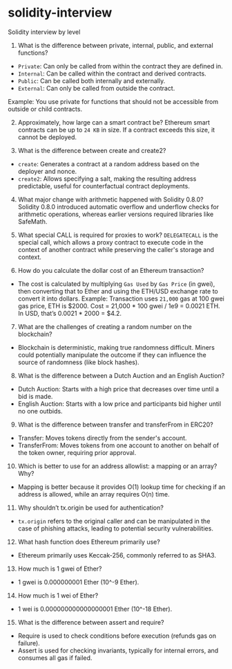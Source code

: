 # solidity-interview
Solidity interview by level

1. What is the difference between private, internal, public, and external functions? 
 - `Private`: Can only be called from within the contract they are defined in.
 - `Internal`: Can be called within the contract and derived contracts.
 - `Public`: Can be called both internally and externally.
 - `External`: Can only be called from outside the contract.

Example: You use private for functions that should not be accessible from outside or child contracts.


2. Approximately, how large can a smart contract be? 
Ethereum smart contracts can be up to `24 KB` in size. If a contract exceeds this size, it cannot be deployed.

3. What is the difference between create and create2? 
 - `create`: Generates a contract at a random address based on the deployer and nonce.
 - `create2`: Allows specifying a salt, making the resulting address predictable, useful for counterfactual contract deployments.

4. What major change with arithmetic happened with Solidity 0.8.0? 
Solidity 0.8.0 introduced automatic overflow and underflow checks for arithmetic operations, whereas earlier versions required libraries like SafeMath.

5. What special CALL is required for proxies to work? 
`DELEGATECALL` is the special call, which allows a proxy contract to execute code in the context of another contract while preserving the caller's storage and context.

6. How do you calculate the dollar cost of an Ethereum transaction? 
 - The cost is calculated by multiplying `Gas Used` by `Gas Price` (in gwei), then converting that to Ether and using the ETH/USD exchange rate to convert it into dollars. 
Example: Transaction uses `21,000` gas at 100 gwei gas price, ETH is $2000. Cost = 21,000 * 100 gwei / 1e9 = 0.0021 ETH. In USD, that’s 0.0021 * 2000 = $4.2.

7. What are the challenges of creating a random number on the blockchain?
 - Blockchain is deterministic, making true randomness difficult. Miners could potentially manipulate the outcome if they can influence the source of randomness (like block hashes).

8. What is the difference between a Dutch Auction and an English Auction?
 - Dutch Auction: Starts with a high price that decreases over time until a bid is made.
 - English Auction: Starts with a low price and participants bid higher until no one outbids.

9. What is the difference between transfer and transferFrom in ERC20?
- Transfer: Moves tokens directly from the sender's account.
- TransferFrom: Moves tokens from one account to another on behalf of the token owner, requiring prior approval.

10. Which is better to use for an address allowlist: a mapping or an array? Why?
 - Mapping is better because it provides O(1) lookup time for checking if an address is allowed, while an array requires O(n) time.

11. Why shouldn’t tx.origin be used for authentication?
- `tx.origin` refers to the original caller and can be manipulated in the case of phishing attacks, leading to potential security vulnerabilities.

12. What hash function does Ethereum primarily use?
- Ethereum primarily uses Keccak-256, commonly referred to as SHA3.

13. How much is 1 gwei of Ether?
- 1 gwei is 0.000000001 Ether (10^-9 Ether).

14. How much is 1 wei of Ether?
- 1 wei is 0.000000000000000001 Ether (10^-18 Ether).

15. What is the difference between assert and require?
 - Require is used to check conditions before execution (refunds gas on failure).
 - Assert is used for checking invariants, typically for internal errors, and consumes all gas if failed.

